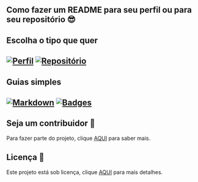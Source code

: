 ## Como fazer um README para seu perfil ou para seu repositório 😎

## Escolha o tipo que quer
[![Perfil](https://img.shields.io/badge/PERFIL-%23FFac45.svg?&style=for-the-badge&color=FFB000)]()
[![Repositório](https://img.shields.io/badge/REPOSITÓRIO-%23FFac45.svg?&style=for-the-badge&color=88FF00)]()
---
## Guias simples
[![Markdown](https://img.shields.io/badge/MARKDOWN-%23FFac45.svg?&style=for-the-badge&color=cyan)](https://github.com/nicolaswalcker/project-readme/blob/main/markdown/markdown-guia.md)
[![Badges](https://img.shields.io/badge/BADGES-%23FFac45.svg?&style=for-the-badge&color=pink)](https://github.com/nicolaswalcker/project-readme/blob/main/badges/badges-guia.md)
---

## Seja um contribuidor 🤝

Para fazer parte do projeto, clique [AQUI](https://github.com/nicolaswalcker/project-readme/blob/main/CONTRIBUIR.md) para saber mais.
## Licença 📜

Este projeto está sob licença, clique [AQUI](https://github.com/nicolaswalcker/project-readme/blob/main/LICENSE) para mais detalhes.
